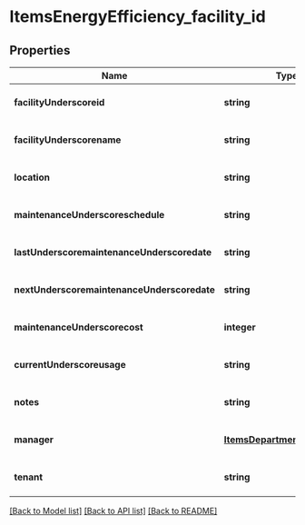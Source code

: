 # ItemsEnergyEfficiency_facility_id

## Properties
Name | Type | Description | Notes
------------ | ------------- | ------------- | -------------
**facilityUnderscoreid** | **string** |  | [optional] [default to null]
**facilityUnderscorename** | **string** |  | [optional] [default to null]
**location** | **string** |  | [optional] [default to null]
**maintenanceUnderscoreschedule** | **string** |  | [optional] [default to null]
**lastUnderscoremaintenanceUnderscoredate** | **string** |  | [optional] [default to null]
**nextUnderscoremaintenanceUnderscoredate** | **string** |  | [optional] [default to null]
**maintenanceUnderscorecost** | **integer** |  | [optional] [default to null]
**currentUnderscoreusage** | **string** |  | [optional] [default to null]
**notes** | **string** |  | [optional] [default to null]
**manager** | [**ItemsDepartmentManagerId**](ItemsDepartmentManagerId.md) |  | [optional] [default to null]
**tenant** | **string** |  | [optional] [default to null]

[[Back to Model list]](../README.md#documentation-for-models) [[Back to API list]](../README.md#documentation-for-api-endpoints) [[Back to README]](../README.md)


